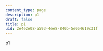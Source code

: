 ```yaml
---
content_type: page
description: p1
draft: false
title: p1
uid: 2e4e2e08-a593-4ee8-840b-5e054619c31f
---
```

p1